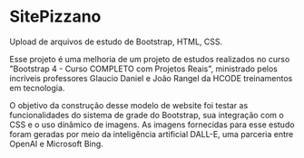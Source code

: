 # SitePizzano
Upload de arquivos de estudo de Bootstrap, HTML, CSS.

Esse projeto é uma melhoria de um projeto de estudos realizados no curso "Bootstrap 4 - Curso COMPLETO com Projetos Reais", ministrado 
pelos incríveis professores Glaucio Daniel e João Rangel da HCODE treinamentos em tecnologia.

O objetivo da construção desse modelo de website foi testar as funcionalidades do sistema de grade do Bootstrap, sua integração com o 
CSS e o uso dinâmico de imagens. As imagens fornecidas para esse estudo foram geradas por meio da inteligência artificial DALL-E, uma parceria entre OpenAI e Microsoft Bing.


